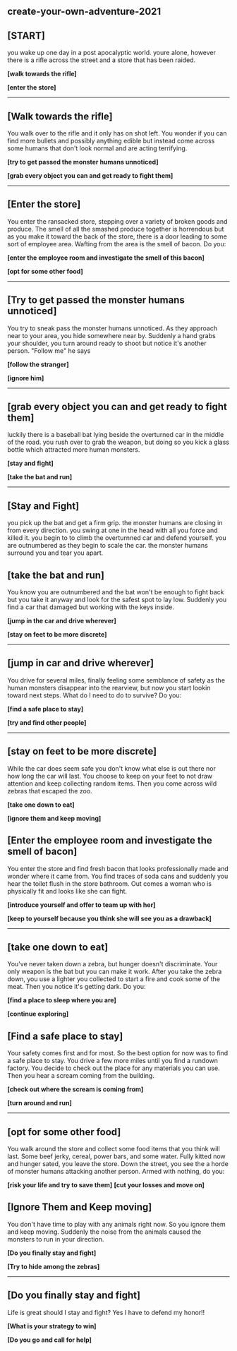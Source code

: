 ## create-your-own-adventure-2021

## [START]

you wake up one day in a post apocalyptic world. youre alone, however there is a rifle across the street and a store that has been raided.

**[walk towards the rifle]**

**[enter the store]**

---

## [Walk towards the rifle]

You walk over to the rifle and it only has on shot left. You wonder if you can find more bullets and possibly anything edible but instead come across some humans that don't look normal and are acting terrifying.

**[try to get passed the monster humans unnoticed]**

**[grab every object you can and get ready to fight them]**

---

## [Enter the store]

You enter the ransacked store, stepping over a variety of broken goods and produce. The smell of all the smashed produce together is horrendous but as you make it toward the back of the store, there is a door leading to some sort of employee area. Wafting from the area is the smell of bacon. Do you:

**[enter the employee room and investigate the smell of this bacon]**

**[opt for some other food]**

---

## [Try to get passed the monster humans unnoticed]

You try to sneak pass the monster humans unnoticed. As they approach near to your area, you hide somewhere near by. Suddenly a hand grabs your shoulder, you turn around ready to shoot but notice it's another person. "Follow me" he says

**[follow the stranger]**

**[ignore him]**

---

## [grab every object you can and get ready to fight them]

luckily there is a baseball bat lying beside the overturned car in the middle of the road. you rush over to grab the weapon, but doing so you kick a glass bottle which attracted more human monsters.

**[stay and fight]**

**[take the bat and run]**

---

## [Stay and Fight]

you pick up the bat and get a firm grip. the monster humans are closing in from every direction. you swing at one in the head with all you force and killed it. you begin to to climb the overturnned car and defend yourself. you are outnumbered as they begin to scale the car. the monster humans surround you and tear you apart.

## [take the bat and run]

You know you are outnumbered and the bat won't be enough to fight back but you take it anyway and look for the safest spot to lay low. Suddenly you find a car that damaged but working with the keys inside.

**[jump in the car and drive wherever]**

**[stay on feet to be more discrete]**

---

## [jump in car and drive wherever]

You drive for several miles, finally feeling some semblance of safety as the human monsters disappear into the rearview, but now you start lookin toward next steps. What do I need to do to survive? Do you:

**[find a safe place to stay]**

**[try and find other people]**

---

## [stay on feet to be more discrete]

While the car does seem safe you don't know what else is out there nor how long the car will last. You choose to keep on your feet to not draw attention and keep collecting random items. Then you come across
wild zebras that escaped the zoo.

**[take one down to eat]**

**[ignore them and keep moving]**

## [Enter the employee room and investigate the smell of bacon]

You enter the store and find fresh bacon that looks professionally made and wonder where it came from. You find traces of soda cans and suddenly you hear the toilet flush in the store bathroom. Out comes a woman who is physically fit and looks like she can fight.

**[introduce yourself and offer to team up with her]**

**[keep to yourself because you think she will see you as a drawback]**

---

## [take one down to eat]

You've never taken down a zebra, but hunger doesn't discriminate. Your only weapon is the bat but you can make it work. After you take the zebra down, you use a lighter you collected to start a fire and cook some of the meat. Then you notice it's getting dark. Do you:

**[find a place to sleep where you are]**

**[continue exploring]**

## [Find a safe place to stay]

Your safety comes first and for most. So the best option for now was to find a safe place to stay. You drive a few more miles until you find a rundown factory. You decide to check out the place for any materials you can use. Then you hear a scream coming from the building.

**[check out where the scream is coming from]**

**[turn around and run]**

---

## [opt for some other food]

You walk around the store and collect some food items that you think will last. Some beef jerky, cereal, power bars, and some water. Fully kitted now and hunger sated, you leave the store. Down the street, you see the a horde of monster humans attacking another person. Armed with nothing, do you:

**[risk your life and try to save them]**
**[cut your losses and move on]**

## [Ignore Them and Keep moving]

You don't have time to play with any animals right now. So you ignore them and keep moving. Suddenly the noise from the animals caused the monsters to run in your direction.

**[Do you finally stay and fight]**

**[Try to hide among the zebras]**

---

## [Do you finally stay and fight]

Life is great should I stay and fight? Yes I have to defend my honor!!

**[What is your strategy to win]**

**[Do you go and call for help]**
